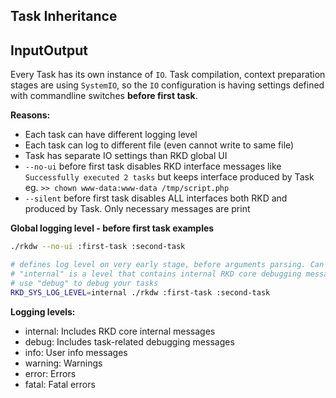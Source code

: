 Task Inheritance
----------------



InputOutput
-----------

Every Task has its own instance of `IO`. Task compilation, context preparation stages are using `SystemIO`, so the 
`IO` configuration is having settings defined with commandline switches **before first task**.

**Reasons:**
- Each task can have different logging level
- Each task can log to different file (even cannot write to same file)
- Task has separate IO settings than RKD global UI
- `--no-ui` before first task disables RKD interface messages like `Successfully executed 2 tasks` but keeps interface produced by Task eg. `>> chown www-data:www-data /tmp/script.php`
- `--silent` before first task disables ALL interfaces both RKD and produced by Task. Only necessary messages are print

**Global logging level - before first task examples**

```bash
./rkdw --no-ui :first-task :second-task

# defines log level on very early stage, before arguments parsing. Can be set to any level including debug, info, warning, error
# "internal" is a level that contains internal RKD core debugging messages. Warning: There could be a lot of messages
# use "debug" to debug your tasks
RKD_SYS_LOG_LEVEL=internal ./rkdw :first-task :second-task
```

**Logging levels:**
- internal: Includes RKD core internal messages
- debug: Includes task-related debugging messages
- info: User info messages
- warning: Warnings
- error: Errors
- fatal: Fatal errors
